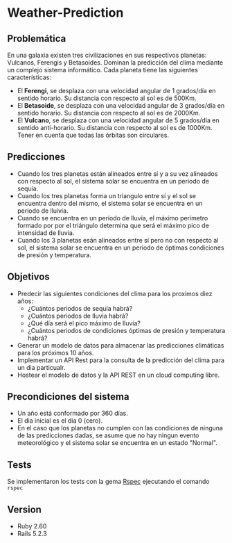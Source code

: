 # Weather-Prediction

## Problemática
En una galaxia existen tres civilizaciones en sus respectivos planetas: Vulcanos, Ferengis y Betasoides.
Dominan la predicción del clima mediante un complejo sistema informático.
Cada planeta tiene las siguientes características:

- El **Ferengi**, se desplaza con una velocidad angular de 1 grados/día en sentido
horario. Su distancia con respecto al sol es de 500Km.
- El **Betasoide**, se desplaza con una velocidad angular de 3 grados/día en sentido
horario. Su distancia con respecto al sol es de 2000Km.
- El **Vulcano**, se desplaza con una velocidad angular de 5 grados/día en sentido
anti-horario. Su distancia con respecto al sol es de 1000Km.
Tener en cuenta que todas las órbitas son circulares.

## Predicciones

- Cuando los tres planetas están alineados entre sí y a su vez alineados con respecto al sol, el sistema solar se encuentra en un periodo de sequía.
- Cuando los tres planetas forma un triangulo entre sí y el sol se encuentra dentro del mismo, el sistema solar se encuentra en un periodo de lluivia.
- Cuando se encuentra en un período de lluvía, el máximo perímetro formado por por el triángulo determina que será el máximo pico de intensidad de lluvia.
- Cuando los 3 planetas esán alineados entre sí pero no con respecto al sol, el sistema solar se encuentra en un periodo de óptimas condiciones de presión y temperatura.

## Objetivos
- Predecir las siguientes condiciones del clima para los proximos diez años:
  - ¿Cuántos periodos de sequía habrá?
  - ¿Cuántos periodos de lluvia habrá?
  - ¿Qué día será el pico máximo de lluvia?
  - ¿Cuántos periodos de condiciones óptimas de presión y temperatura habrá?
 - Generar un modelo de datos para almacenar las predicciones climáticas para los próximos 10 años.
 - Implementar un API Rest para la consulta de la predicción del clima para un dia particualr.
 - Hostear el modelo de datos y la API REST en un cloud computing libre.
 
 ## Precondiciones del sistema
 - Un año está conformado por 360 días.
 - El dia inicial es el dia 0 (cero).
 - En el caso que los planetas no cumplen con las condiciones de ninguna de las predicciones dadas, se asume que no hay ningun evento meteorológico y el sistema solar se encuentra en un estado "Normal".
 
 ## Tests
 Se implementaron los tests con la gema [Rspec](https://github.com/rspec/rspec-rails/) ejecutando el comando ```rspec```
 
 ## Version
 - Ruby 2.60
 - Rails 5.2.3
 
 
